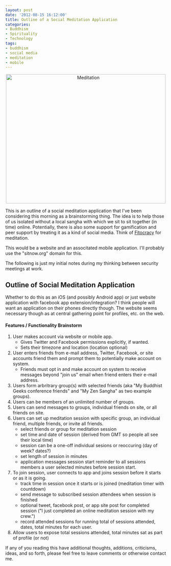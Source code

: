 ```yaml
---
layout: post
date: '2012-08-15 16:12:00'
title: Outline of a Social Meditation Application
categories:
- Buddhism
- Spirituality
- Technology
tags:
- buddhism
- social media
- meditation
- mobile
---
```

<p style="text-align:center"><a href="http://www.flickr.com/photos/karamell/5020495143/" title="Meditation by Karamellzucker, on Flickr"><img src="https://farm5.staticflickr.com/4130/5020495143_01f47126d5.jpg" width="500" height="404" alt="Meditation"></a></p>

This is an outline of a social meditation application that I've been considering this morning as a brainstorming thing. The idea is to help those of us isolated without a local sangha with which we sit to sit together (in time) online. Potentially, there is also some support for gamification and peer support by treating it as a kind of social media. Think of [Fitocracy](http://www.fitocracy.com) for meditation.

This would be a website and an associtated mobile application. I'll probably use the "sitnow.org" domain for this.

The following is just my initial notes during my thinking between security meetings at work.

## Outline of Social Meditation Application

Whether to do this as an iOS (and possibly Android app) or just website application with facebook app extension/integration? I think people will want an application on their phones directly though. The website seems necessary though as at central gathering point for profiles, etc. on the web.

#### Features / Functionality Brainstorm

1. User makes account via website or mobile app.
	* Gives Twitter and Facebook permissions explicitly, if wanted.
	* Sets their timezone and location (location optional)
2. User enters friends from e-mail address, Twitter, Facebook, or site accounts friend them and prompt them to potentially make account on system.
	* Friends must opt in and make account on system to receive messages beyond "join us" email when friend enters their e-mail address.
3. Users form arbritrary group(s) with selected friends (aka "My Buddhist Geeks conference friends" and "My Zen Sangha" as two example groups). 
4. Users can be members of an unlimited number of groups.
5. Users can send messages to groups, individual friends on site, or all friends on site.
6. Users can set up meditation session with specific group, an individual friend, multiple friends, or invite all friends.
	* select friends or group for meditation session
	* set time and date of session (derived from GMT so people all see their local time)
	* session can be a one-off individual sesions or reoccuring (day of week? dates?)
	* set length of session in minutes
	* application messages session start reminder to all sessions members a user selected minutes before session start.
5. To join session, user connects to app and joins session before it starts or as it is going.
	* track time in session once it starts or is joined (meditation timer with countdown)
	* send message to subscribed session attendees when session is finished
	* optional tweet, facebook post, or app site post for completed session ("I just completed an online meditation session with my crew.")
	* record attended sessions for running total of sessions attended, dates, total minutes for each user.
6.  Allow users to expose total sessions attended, total minutes sat as part of profile (or not)

If any of you reading this have additional thoughts, additions, criticisms, ideas, and so forth, please feel free to leave comments or otherwise contact me.